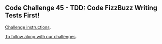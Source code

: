 ## Code Challenge 45 - TDD: Code FizzBuzz Writing Tests First!

[Challenge instructions](https://pybit.es/articles/codechallenge45/).

[To follow along with our challenges](https://github.com/pybites/challenges/blob/master/INSTALL.md).

